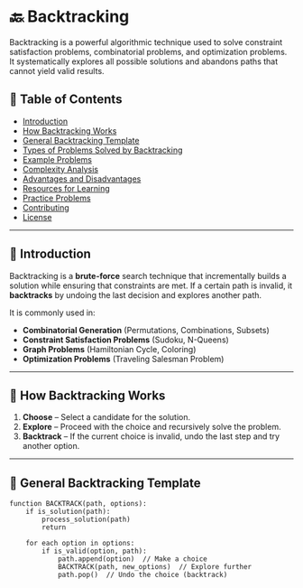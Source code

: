 # 🔙 Backtracking

Backtracking is a powerful algorithmic technique used to solve constraint satisfaction problems, combinatorial problems, and optimization problems. It systematically explores all possible solutions and abandons paths that cannot yield valid results.

## 📌 Table of Contents
- [Introduction](#introduction)
- [How Backtracking Works](#how-backtracking-works)
- [General Backtracking Template](#general-backtracking-template)
- [Types of Problems Solved by Backtracking](#types-of-problems-solved-by-backtracking)
- [Example Problems](#example-problems)
- [Complexity Analysis](#complexity-analysis)
- [Advantages and Disadvantages](#advantages-and-disadvantages)
- [Resources for Learning](#resources-for-learning)
- [Practice Problems](#practice-problems)
- [Contributing](#contributing)
- [License](#license)

---

## 🚀 Introduction
Backtracking is a **brute-force** search technique that incrementally builds a solution while ensuring that constraints are met. If a certain path is invalid, it **backtracks** by undoing the last decision and explores another path.

It is commonly used in:
- **Combinatorial Generation** (Permutations, Combinations, Subsets)
- **Constraint Satisfaction Problems** (Sudoku, N-Queens)
- **Graph Problems** (Hamiltonian Cycle, Coloring)
- **Optimization Problems** (Traveling Salesman Problem)

---

## 🔄 How Backtracking Works
1. **Choose** – Select a candidate for the solution.
2. **Explore** – Proceed with the choice and recursively solve the problem.
3. **Backtrack** – If the current choice is invalid, undo the last step and try another option.

---

## 📝 General Backtracking Template
```
function BACKTRACK(path, options):
    if is_solution(path):
        process_solution(path)
        return
    
    for each option in options:
        if is_valid(option, path):
            path.append(option)  // Make a choice
            BACKTRACK(path, new_options)  // Explore further
            path.pop()  // Undo the choice (backtrack)

```